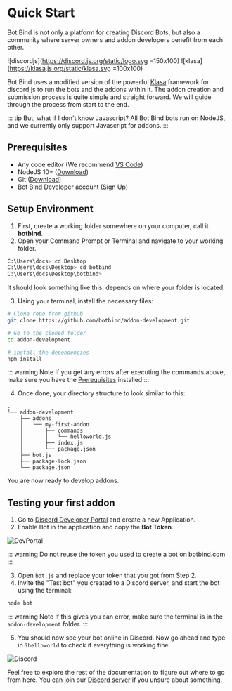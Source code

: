 # Quick Start

Bot Bind is not only a platform for creating Discord Bots, but also a community where server owners and addon developers benefit from each other.

![discordjs](https://discord.js.org/static/logo.svg =150x100)
![klasa](https://klasa.js.org/static/klasa.svg =100x100)

Bot Bind uses a modified version of the powerful [Klasa](https://github.com/botbind/klasa) framework for discord.js to run the bots and the addons within it. The addon creation and submission process is quite simple and straight forward. We will guide through the process from start to the end.

::: tip But, what if I don't know Javascript?
All Bot Bind bots run on NodeJS, and we currently only support Javascript for addons.
:::

## Prerequisites

- Any code editor (We recommend [VS Code](https://code.visualstudio.com))
- NodeJS 10+ ([Download](https://nodejs.org/en/download))
- Git ([Download](https://git-scm.com/downloads))
- Bot Bind Developer account ([Sign Up](https://botbind.com/dev))

## Setup Environment

1. First, create a working folder somewhere on your computer, call it **botbind**.
2. Open your Command Prompt or Terminal and navigate to your working folder.

```sh
C:\Users\docs> cd Desktop
C:\Users\docs\Desktop> cd botbind
C:\Users\docs\Desktop\botbind>
```

It should look something like this, depends on where your folder is located.

3. Using your terminal, install the necessary files:

```sh
# Clone repo from github
git clone https://github.com/botbind/addon-development.git

# Go to the cloned folder
cd addon-development

# install the dependencies
npm install
```

::: warning Note
If you get any errors after executing the commands above, make sure you have the [Prerequisites](#prerequisites) installed
:::

4. Once done, your directory structure to look similar to this:

```
.
└── addon-development
    ├── addons
    │   └── my-first-addon
    │       ├── commands
    │       │   └── helloworld.js
    │       ├── index.js
    │       └── package.json
    ├── bot.js
    ├── package-lock.json
    └── package.json
```

You are now ready to develop addons.

## Testing your first addon

1. Go to [Discord Developer Portal](https://discordapp.com/developers/applications/) and create a new Application.
2. Enable Bot in the application and copy the **Bot Token**.

![DevPortal](/assets/img/devportal.png)

::: warning
Do not reuse the token you used to create a bot on botbind.com
:::

3. Open `bot.js` and replace your token that you got from Step 2.
4. Invite the "Test bot" you created to a Discord server, and start the bot using the terminal:

```sh
node bot
```

::: warning Note
If this gives you can error, make sure the terminal is in the `addon-development` folder.
:::

5. You should now see your bot online in Discord. Now go ahead and type in `?helloworld` to check if everything is working fine.

![Discord](/assets/img/discord.png)

Feel free to explore the rest of the documentation to figure out where to go from here. You can join our [Discord server](https://discord.com/invite/W5XYw9kceU) if you unsure about something.
